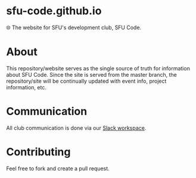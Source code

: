 # sfu-code.github.io
🌐 The website for SFU's development club, SFU Code.

# About
This repository/website serves as the single source of truth for information about SFU Code. Since the site is served from the master branch, the repository/site will be continually updated with event info, project information, etc.

# Communication
All club communication is done via our [Slack workspace](https://sfu-code.slack.com/).

# Contributing
Feel free to fork and create a pull request.
